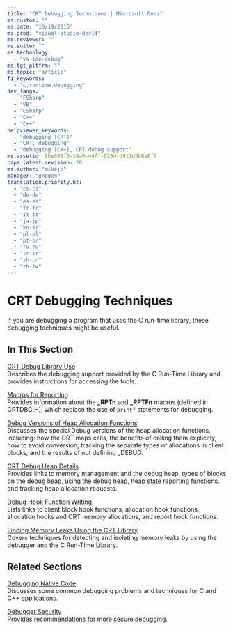 ```yaml
---
title: "CRT Debugging Techniques | Microsoft Docs"
ms.custom: ""
ms.date: "10/19/2016"
ms.prod: "visual-studio-dev14"
ms.reviewer: ""
ms.suite: ""
ms.technology: 
  - "vs-ide-debug"
ms.tgt_pltfrm: ""
ms.topic: "article"
f1_keywords: 
  - "c.runtime.debugging"
dev_langs: 
  - "FSharp"
  - "VB"
  - "CSharp"
  - "C++"
  - "C++"
helpviewer_keywords: 
  - "debugging [CRT]"
  - "CRT, debugging"
  - "debugging [C++], CRT debug support"
ms.assetid: 9be561f6-14a8-44ff-925d-d911d5b8e6ff
caps.latest.revision: 20
ms.author: "mikejo"
manager: "ghogen"
translation.priority.ht: 
  - "cs-cz"
  - "de-de"
  - "es-es"
  - "fr-fr"
  - "it-it"
  - "ja-jp"
  - "ko-kr"
  - "pl-pl"
  - "pt-br"
  - "ru-ru"
  - "tr-tr"
  - "zh-cn"
  - "zh-tw"
---
```

# CRT Debugging Techniques
If you are debugging a program that uses the C run-time library, these debugging techniques might be useful.  
  
## In This Section  
 [CRT Debug Library Use](../debugger/crt-debug-library-use.md)  
 Describes the debugging support provided by the C Run-Time Library and provides instructions for accessing the tools.  
  
 [Macros for Reporting](../debugger/macros-for-reporting.md)  
 Provides information about the **_RPTn** and **_RPTFn** macros (defined in CRTDBG.H), which replace the use of `printf` statements for debugging.  
  
 [Debug Versions of Heap Allocation Functions](../debugger/debug-versions-of-heap-allocation-functions.md)  
 Discusses the special Debug versions of the heap allocation functions, including: how the CRT maps calls, the benefits of calling them explicitly, how to avoid conversion, tracking the separate types of allocations in client blocks, and the results of not defining _DEBUG.  
  
 [CRT Debug Heap Details](../debugger/crt-debug-heap-details.md)  
 Provides links to memory management and the debug heap, types of blocks on the debug heap, using the debug heap, heap state reporting functions, and tracking heap allocation requests.  
  
 [Debug Hook Function Writing](../debugger/debug-hook-function-writing.md)  
 Lists links to client block hook functions, allocation hook functions, allocation hooks and CRT memory allocations, and report hook functions.  
  
 [Finding Memory Leaks Using the CRT Library](../debugger/finding-memory-leaks-using-the-crt-library.md)  
 Covers techniques for detecting and isolating memory leaks by using the debugger and the C Run-Time Library.  
  
## Related Sections  
 [Debugging Native Code](../debugger/debugging-native-code.md)  
 Discusses some common debugging problems and techniques for C and C++ applications.  
  
 [Debugger Security](../debugger/debugger-security.md)  
 Provides recommendations for more secure debugging.